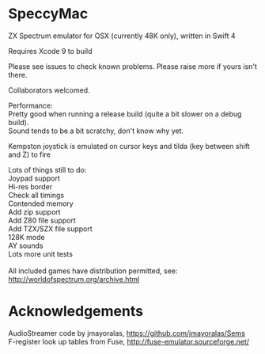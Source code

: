 # SpeccyMac
ZX Spectrum emulator for OSX (currently 48K only), written in Swift 4

Requires Xcode 9 to build

Please see issues to check known problems. Please raise more if yours isn't there.

Collaborators welcomed.

Performance:<br>
Pretty good when running a release build (quite a bit slower on a debug build).<br>
Sound tends to be a bit scratchy, don't know why yet.

Kempston joystick is emulated on cursor keys and tilda (key between shift and Z) to fire

Lots of things still to do:<br>
Joypad support<br>
Hi-res border<br>
Check all timings<br>
Contended memory<br>
Add zip support<br>
Add Z80 file support<br>
Add TZX/SZX file support<br>
128K mode<br>
AY sounds<br>
Lots more unit tests<br>
<br>
All included games have distribution permitted, see: http://worldofspectrum.org/archive.html<br>

# Acknowledgements
AudioStreamer code by jmayoralas, https://github.com/jmayoralas/Sems<br>
F-register look up tables from Fuse, http://fuse-emulator.sourceforge.net/
